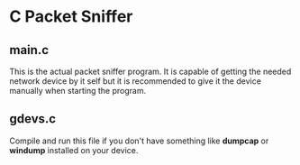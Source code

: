 # C Packet Sniffer
## main.c
This is the actual packet sniffer program. 
It is capable of getting the needed network device by it self but it is recommended to give it the device manually when starting the program.

## gdevs.c
Compile and run this file if you don't have something like **dumpcap** or **windump** installed on your device.
